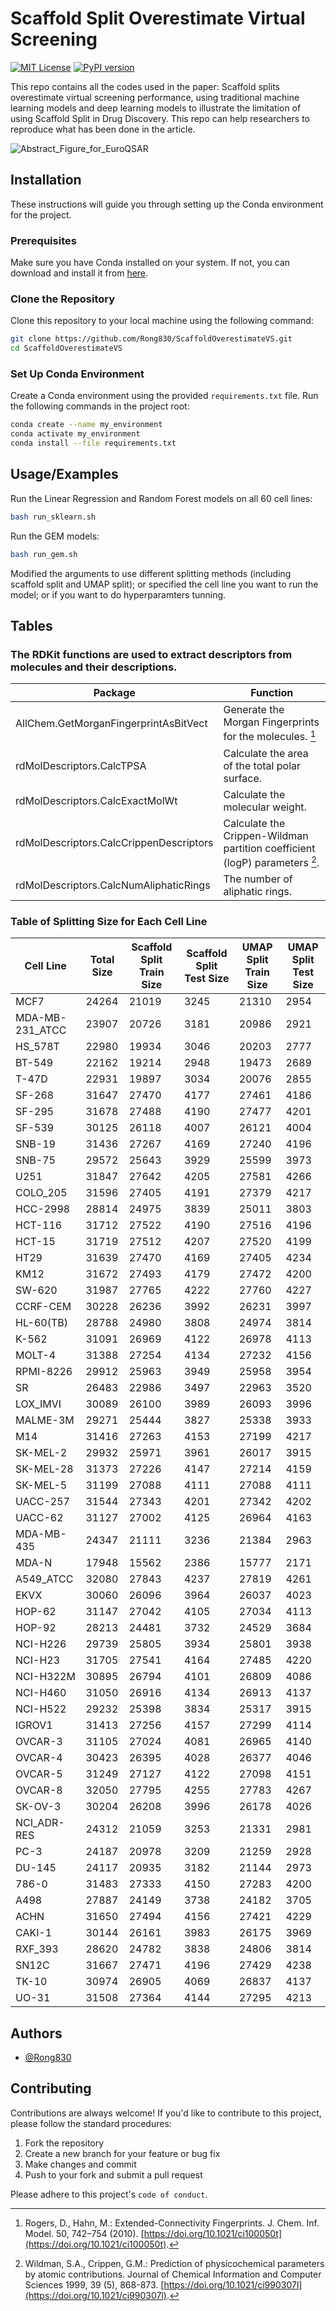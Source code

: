 # Scaffold Split Overestimate Virtual Screening

[![MIT License](https://img.shields.io/badge/License-MIT-green.svg)](https://choosealicense.com/licenses/mit/)
[![PyPI version](https://badge.fury.io/py/pypi.svg)](https://badge.fury.io/py/pypi)

This repo contains all the codes used in the paper: Scaffold splits overestimate virtual screening performance, using traditional machine learning models and deep learning models to illustrate the limitation of using Scaffold Split in Drug Discovery. This repo can help researchers to reproduce what has been done in the article.

![Abstract_Figure_for_EuroQSAR](https://github.com/Rong830/ScaffoldOverestimateVS/assets/90033687/132c080f-01fb-40a9-9cdd-815c9e5f096a)

## Installation
These instructions will guide you through setting up the Conda environment for the project.

### Prerequisites

Make sure you have Conda installed on your system. If not, you can download and install it from [here](https://www.anaconda.com/download).

### Clone the Repository

Clone this repository to your local machine using the following command:

```bash
git clone https://github.com/Rong830/ScaffoldOverestimateVS.git
cd ScaffoldOverestimateVS
```

### Set Up Conda Environment
Create a Conda environment using the provided `requirements.txt` file. Run the following commands in the project root:

```bash
conda create --name my_environment
conda activate my_environment
conda install --file requirements.txt
```

## Usage/Examples

Run the Linear Regression and Random Forest models on all 60 cell lines:
```bash
bash run_sklearn.sh
```

Run the GEM models:
```bash
bash run_gem.sh
```
Modified the arguments to use different splitting methods (including scaffold split and UMAP split); or specified the cell line you want to run the model; or if you want to do hyperparamters tunning.

## Tables
### The RDKit functions are used to extract descriptors from molecules and their descriptions.
| Package                                 	| Function                                                                    	|
|-----------------------------------------	|-----------------------------------------------------------------------------	|
| AllChem.GetMorganFingerprintAsBitVect   	| Generate the Morgan Fingerprints for the molecules. [^1]                   	|
| rdMolDescriptors.CalcTPSA               	| Calculate the area of the total polar surface.                              	|
| rdMolDescriptors.CalcExactMolWt         	| Calculate the molecular weight.                                             	|
| rdMolDescriptors.CalcCrippenDescriptors 	| Calculate the Crippen-Wildman partition coefficient (logP) parameters [^2]. 	|
| rdMolDescriptors.CalcNumAliphaticRings  	| The number of aliphatic rings.                                              	|

[^1]: Rogers, D., Hahn, M.: Extended-Connectivity Fingerprints. J. Chem. Inf. Model. 50, 742–754 (2010). [https://doi.org/10.1021/ci100050t](https://doi.org/10.1021/ci100050t).

[^2]: Wildman, S.A., Crippen, G.M.: Prediction of physicochemical parameters by atomic contributions. Journal of Chemical Information and Computer Sciences 1999, 39 (5), 868-873. [https://doi.org/10.1021/ci990307l](https://doi.org/10.1021/ci990307l).


### Table of Splitting Size for Each Cell Line
| Cell Line       	| Total Size 	| Scaffold Split Train Size 	| Scaffold Split Test Size 	| UMAP Split Train Size 	| UMAP Split Test Size 	|
|-----------------	|------------	|---------------------------	|--------------------------	|-----------------------	|----------------------	|
| MCF7            	| 24264      	| 21019                     	| 3245                     	| 21310                 	| 2954                 	|
| MDA-MB-231_ATCC 	| 23907      	| 20726                     	| 3181                     	| 20986                 	| 2921                 	|
| HS_578T         	| 22980      	| 19934                     	| 3046                     	| 20203                 	| 2777                 	|
| BT-549          	| 22162      	| 19214                     	| 2948                     	| 19473                 	| 2689                 	|
| T-47D           	| 22931      	| 19897                     	| 3034                     	| 20076                 	| 2855                 	|
| SF-268          	| 31647      	| 27470                     	| 4177                     	| 27461                 	| 4186                 	|
| SF-295          	| 31678      	| 27488                     	| 4190                     	| 27477                 	| 4201                 	|
| SF-539          	| 30125      	| 26118                     	| 4007                     	| 26121                 	| 4004                 	|
| SNB-19          	| 31436      	| 27267                     	| 4169                     	| 27240                 	| 4196                 	|
| SNB-75          	| 29572      	| 25643                     	| 3929                     	| 25599                 	| 3973                 	|
| U251            	| 31847      	| 27642                     	| 4205                     	| 27581                 	| 4266                 	|
| COLO_205        	| 31596      	| 27405                     	| 4191                     	| 27379                 	| 4217                 	|
| HCC-2998        	| 28814      	| 24975                     	| 3839                     	| 25011                 	| 3803                 	|
| HCT-116         	| 31712      	| 27522                     	| 4190                     	| 27516                 	| 4196                 	|
| HCT-15          	| 31719      	| 27512                     	| 4207                     	| 27520                 	| 4199                 	|
| HT29            	| 31639      	| 27470                     	| 4169                     	| 27405                 	| 4234                 	|
| KM12            	| 31672      	| 27493                     	| 4179                     	| 27472                 	| 4200                 	|
| SW-620          	| 31987      	| 27765                     	| 4222                     	| 27760                 	| 4227                 	|
| CCRF-CEM        	| 30228      	| 26236                     	| 3992                     	| 26231                 	| 3997                 	|
| HL-60(TB)       	| 28788      	| 24980                     	| 3808                     	| 24974                 	| 3814                 	|
| K-562           	| 31091      	| 26969                     	| 4122                     	| 26978                 	| 4113                 	|
| MOLT-4          	| 31388      	| 27254                     	| 4134                     	| 27232                 	| 4156                 	|
| RPMI-8226       	| 29912      	| 25963                     	| 3949                     	| 25958                 	| 3954                 	|
| SR              	| 26483      	| 22986                     	| 3497                     	| 22963                 	| 3520                 	|
| LOX_IMVI        	| 30089      	| 26100                     	| 3989                     	| 26093                 	| 3996                 	|
| MALME-3M        	| 29271      	| 25444                     	| 3827                     	| 25338                 	| 3933                 	|
| M14             	| 31416      	| 27263                     	| 4153                     	| 27199                 	| 4217                 	|
| SK-MEL-2        	| 29932      	| 25971                     	| 3961                     	| 26017                 	| 3915                 	|
| SK-MEL-28       	| 31373      	| 27226                     	| 4147                     	| 27214                 	| 4159                 	|
| SK-MEL-5        	| 31199      	| 27088                     	| 4111                     	| 27088                 	| 4111                 	|
| UACC-257        	| 31544      	| 27343                     	| 4201                     	| 27342                 	| 4202                 	|
| UACC-62         	| 31127      	| 27002                     	| 4125                     	| 26964                 	| 4163                 	|
| MDA-MB-435      	| 24347      	| 21111                     	| 3236                     	| 21384                 	| 2963                 	|
| MDA-N           	| 17948      	| 15562                     	| 2386                     	| 15777                 	| 2171                 	|
| A549_ATCC       	| 32080      	| 27843                     	| 4237                     	| 27819                 	| 4261                 	|
| EKVX            	| 30060      	| 26096                     	| 3964                     	| 26037                 	| 4023                 	|
| HOP-62          	| 31147      	| 27042                     	| 4105                     	| 27034                 	| 4113                 	|
| HOP-92          	| 28213      	| 24481                     	| 3732                     	| 24529                 	| 3684                 	|
| NCI-H226        	| 29739      	| 25805                     	| 3934                     	| 25801                 	| 3938                 	|
| NCI-H23         	| 31705      	| 27541                     	| 4164                     	| 27485                 	| 4220                 	|
| NCI-H322M       	| 30895      	| 26794                     	| 4101                     	| 26809                 	| 4086                 	|
| NCI-H460        	| 31050      	| 26916                     	| 4134                     	| 26913                 	| 4137                 	|
| NCI-H522        	| 29232      	| 25398                     	| 3834                     	| 25317                 	| 3915                 	|
| IGROV1          	| 31413      	| 27256                     	| 4157                     	| 27299                 	| 4114                 	|
| OVCAR-3         	| 31105      	| 27024                     	| 4081                     	| 26965                 	| 4140                 	|
| OVCAR-4         	| 30423      	| 26395                     	| 4028                     	| 26377                 	| 4046                 	|
| OVCAR-5         	| 31249      	| 27127                     	| 4122                     	| 27098                 	| 4151                 	|
| OVCAR-8         	| 32050      	| 27795                     	| 4255                     	| 27783                 	| 4267                 	|
| SK-OV-3         	| 30204      	| 26208                     	| 3996                     	| 26178                 	| 4026                 	|
| NCI_ADR-RES     	| 24312      	| 21059                     	| 3253                     	| 21331                 	| 2981                 	|
| PC-3            	| 24187      	| 20978                     	| 3209                     	| 21259                 	| 2928                 	|
| DU-145          	| 24117      	| 20935                     	| 3182                     	| 21144                 	| 2973                 	|
| 786-0           	| 31483      	| 27333                     	| 4150                     	| 27283                 	| 4200                 	|
| A498            	| 27887      	| 24149                     	| 3738                     	| 24182                 	| 3705                 	|
| ACHN            	| 31650      	| 27494                     	| 4156                     	| 27421                 	| 4229                 	|
| CAKI-1          	| 30144      	| 26161                     	| 3983                     	| 26175                 	| 3969                 	|
| RXF_393         	| 28620      	| 24782                     	| 3838                     	| 24806                 	| 3814                 	|
| SN12C           	| 31667      	| 27471                     	| 4196                     	| 27429                 	| 4238                 	|
| TK-10           	| 30974      	| 26905                     	| 4069                     	| 26837                 	| 4137                 	|
| UO-31           	| 31508      	| 27364                     	| 4144                     	| 27295                 	| 4213                 	|

## Authors

- [@Rong830](https://www.github.com/Rong830)
## Contributing

Contributions are always welcome! If you'd like to contribute to this project, please follow the standard procedures:

1. Fork the repository
2. Create a new branch for your feature or bug fix
3. Make changes and commit
4. Push to your fork and submit a pull request

Please adhere to this project's `code of conduct`.
